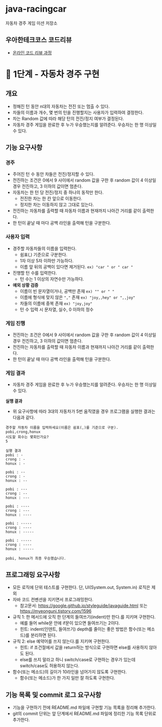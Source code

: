 # java-racingcar
자동차 경주 게임 미션 저장소

## 우아한테크코스 코드리뷰
* [온라인 코드 리뷰 과정](https://github.com/woowacourse/woowacourse-docs/blob/master/maincourse/README.md)

# 🚀 1단계 - 자동차 경주 구현

## 개요
- 정해진 턴 동안 n대의 자동차는 전진 또는 멈출 수 있다.
- 차들의 이름과 개수, 몇 번의 턴을 진행할지는 사용자가 입력하여 결정한다.
- 차는 Random 값에 따라 해당 턴의 전진/정지 여부가 결정된다.
- 자동차 경주 게임을 완료한 후 누가 우승했는지를 알려준다. 우승자는 한 명 이상일 수 있다.

## 기능 요구사항

### 경주
- 주어진 턴 수 동안 차들은 전진/정지할 수 있다.
- 전진하는 조건은 0에서 9 사이에서 random 값을 구한 후 random 값이 4 이상일 경우 전진하고, 3 이하의 값이면 멈춘다.
- 자동차는 한 턴 당 전진/정지 중 하나의 동작만 한다.
  - 전진한 차는 한 칸 앞으로 이동한다.
  - 정지한 차는 이동하지 않고 그대로 있는다.
- 전진하는 자동차를 출력할 때 자동차 이름과 현재까지 나아간 거리를 같이 출력한다.
- 한 턴이 끝날 때 마다 공백 라인을 출력해 턴을 구분한다.

### 사용자 입력
- 경주할 자동차들의 이름을 입력한다.
  - 쉼표(,) 기준으로 구분한다.
  - 1자 이상 5자 이하만 가능하다.
  - 이름 앞 뒤의 공백이 있다면 제거된다. `ex) "car " or " car "`
- 진행할 턴 수를 입력한다.
  - 턴 수는 1 이상의 자연수만 가능하다.
- **예외 상황 검증**
  - 이름이 빈 문자열이거나, 공백만 존재 `ex) "" or " "`
  - 이름에 형식에 맞지 않은 `","` 존재 `ex) "joy,,hey" or ",,joy"`
  - 차들의 이름에 중복 존재 `ex) "joy,joy" `
  - 턴 수 입력 시 문자열, 실수, 0 이하의 정수

### 게임 진행
- 전진하는 조건은 0에서 9 사이에서 random 값을 구한 후 random 값이 4 이상일 경우 전진하고, 3 이하의 값이면 멈춘다.
- 전진하는 자동차를 출력할 때 자동차 이름과 현재까지 나아간 거리를 같이 출력한다.
- 한 턴이 끝날 때 마다 공백 라인을 출력해 턴을 구분한다.

### 게임 결과
- 자동차 경주 게임을 완료한 후 누가 우승했는지를 알려준다. 우승자는 한 명 이상일 수 있다.


**실행 결과**
- 위 요구사항에 따라 3대의 자동차가 5번 움직였을 경우 프로그램을 실행한 결과는 다음과 같다.

```
경주할 자동차 이름을 입력하세요(이름은 쉼표(,)를 기준으로 구분).
pobi,crong,honux
시도할 회수는 몇회인가요?
5

실행 결과
pobi : -
crong : -
honux : -

pobi : --
crong : -
honux : --

pobi : ---
crong : --
honux : ---

pobi : ----
crong : ---
honux : ----

pobi : -----
crong : ----
honux : -----

pobi : -----
crong : ----
honux : -----

pobi, honux가 최종 우승했습니다.
```

## 프로그래밍 요구사항
- 모든 로직에 단위 테스트를 구현한다. 단, UI(System.out, System.in) 로직은 제외
- 자바 코드 컨벤션을 지키면서 프로그래밍한다.
    - 참고문서: https://google.github.io/styleguide/javaguide.html 또는 https://myeonguni.tistory.com/1596
- 규칙 1: 한 메서드에 오직 한 단계의 들여쓰기(indent)만 한다.를 지키며 구현한다.
    - 예를 들어 while문 안에 if문이 있으면 들여쓰기는 2이다.
    - 힌트: indent(인덴트, 들여쓰기) depth를 줄이는 좋은 방법은 함수(또는 메소드)를 분리하면 된다.
- 규칙 2: else 예약어를 쓰지 않는다.를 지키며 구현한다.
    - 힌트: if 조건절에서 값을 return하는 방식으로 구현하면 else를 사용하지 않아도 된다. 
    - else를 쓰지 말라고 하니 switch/case로 구현하는 경우가 있는데 switch/case도 허용하지 않는다.
- 함수(또는 메소드)의 길이가 10라인을 넘어가지 않도록 구현한다.
    - 함수(또는 메소드)가 한 가지 일만 잘 하도록 구현한다.

## 기능 목록 및 commit 로그 요구사항
- 기능을 구현하기 전에 README.md 파일에 구현할 기능 목록을 정리해 추가한다.
- git의 commit 단위는 앞 단계에서 README.md 파일에 정리한 기능 목록 단위로 추가한다.
